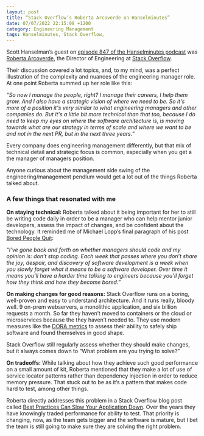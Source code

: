 ```yaml
---
layout: post
title: “Stack Overflow’s Roberta Arcoverde on Hanselminutes”
date: 07/07/2022 22:15:08 +1200
category: Engineering Management
tags: Hanselminutes, Stack Overflow,
---
```


Scott Hanselman’s guest on [episode 847 of the Hanselminutes podcast](https://hanselminutes.com/847/engineering-stack-overflow-with-roberta-arcoverde) was [Roberta Arcoverde](https://rla4.com/), the Director of Engineering at [Stack Overflow](https://stackoverflow.com).

Their discussion covered a lot topics, and, to my mind, was a perfect illustration of the complexity and nuances of the engineering manager role. At one point Roberta summed up her role like this:

_“So now I manage the people, right? I manage their careers, I help them grow. And I also have a strategic vision of where we need to be. So it's more of a position it's very similar to what engineering managers and other companies do. But it's a little bit more technical than that too, because I do need to keep my eyes on where the software architecture is, is moving towards what are our strategy in terms of scale and where we want to be and not in the next PR, but in the next three years.”_

Every company does engineering management differently, but that mix of technical detail and strategic focus is common, especially when you get a the manager of managers position.

Anyone curious about the management side swing of the engineering/management pendlum would get a lot out of the things Roberta talked about.

### A few things that resonated with me

**On staying technical:** Roberta talked about it being important for her to still be writing code daily in order to be a manager who can help mentor junior developers, assess the impact of changes, and be confident about the technology. It reminded me of Michael Lopp’s final paragraph of his post [Bored People Quit](https://randsinrepose.com/archives/bored-people-quit/):

_“I’ve gone back and forth on whether managers should code and my opinion is: don’t stop coding. Each week that passes where you don’t share the joy, despair, and discovery of software development is a week when you slowly forget what it means to be a software developer. Over time it means you’ll have a harder time talking to engineers because you’ll forget how they think and how they become bored.”_

**On making changes for good reasons:** Stack Overflow runs on a boring, well-proven and easy to understand architecture. And it runs really, bloody well. 9 on-prem webservers, a monolithic application, and six billion requests a month. So far they haven’t moved to containers or the cloud or microservices because the they haven’t needed to. They use modern measures like the [DORA metrics](https://cloud.google.com/blog/products/devops-sre/using-the-four-keys-to-measure-your-devops-performance) to assess their ability to safely ship software and found themselves in good shape.

Stack Overflow still regularly assess whether they should make changes, but it always comes down to “What problem are you trying to solve?”

**On tradeoffs:** While talking about how they achieve such good performance on a small amount of kit, Roberta mentioned that they make a lot of use of service locator patterns rather than dependency injection in order to reduce memory pressure. That stuck out to be as it’s a pattern that makes code hard to test, among other things.

Roberta directly addresses this problem in a Stack Overflow blog post called [Best Practices Can Slow Your Application Down](https://stackoverflow.blog/2021/12/22/best-practices-can-slow-your-application-down/). Over the years they have knowingly traded performance for ability to test. That priority is changing, now, as the team gets bigger and the software is mature, but I bet the team is still going to make sure they are solving the right problem.